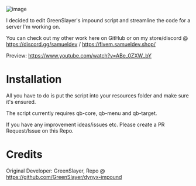 ![image](https://user-images.githubusercontent.com/99494967/228953889-cb0b7f1a-2167-4904-acc1-fa40642e1dd5.png)


I decided to edit GreenSlayer's impound script and streamline the code for a server I'm working on.

You can check out my other work here on GitHub or on my store/discord @ https://discord.gg/samueldev / https://fivem.samueldev.shop/

Preview: https://www.youtube.com/watch?v=ABe_0ZXW_bY

# Installation

All you have to do is put the script into your resources folder and make sure it's ensured.

The script currently requires qb-core, qb-menu and qb-target.

If you have any improvement ideas/issues etc. Please create a PR Request/Issue on this Repo.

# Credits

Original Developer: GreenSlayer, Repo @ https://github.com/GreenSlayer/dynyx-impound
